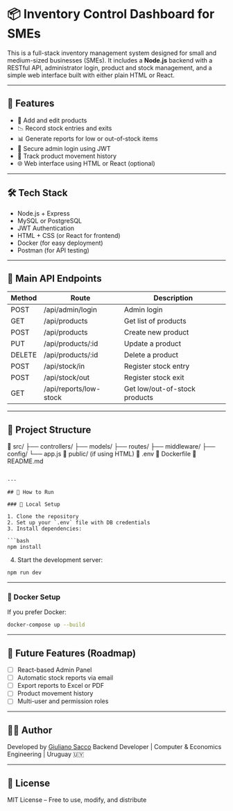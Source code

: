 # 📦 Inventory Control Dashboard for SMEs

This is a full-stack inventory management system designed for small and medium-sized businesses (SMEs). It includes a **Node.js** backend with a RESTful API, administrator login, product and stock management, and a simple web interface built with either plain HTML or React.

---

## 🚀 Features

- 🛒 Add and edit products
- 📉 Record stock entries and exits
- 📊 Generate reports for low or out-of-stock items
- 🔐 Secure admin login using JWT
- 📄 Track product movement history
- 🌐 Web interface using HTML or React (optional)

---

## 🛠️ Tech Stack

- Node.js + Express
- MySQL or PostgreSQL
- JWT Authentication
- HTML + CSS (or React for frontend)
- Docker (for easy deployment)
- Postman (for API testing)

---

## 🔧 Main API Endpoints

| Method | Route                     | Description                      |
|--------|---------------------------|----------------------------------|
| POST   | /api/admin/login          | Admin login                      |
| GET    | /api/products             | Get list of products             |
| POST   | /api/products             | Create new product               |
| PUT    | /api/products/:id         | Update a product                 |
| DELETE | /api/products/:id         | Delete a product                 |
| POST   | /api/stock/in             | Register stock entry             |
| POST   | /api/stock/out            | Register stock exit              |
| GET    | /api/reports/low-stock    | Get low/out-of-stock products    |

---

## 📂 Project Structure



📁 src/
├── controllers/
├── models/
├── routes/
├── middleware/
├── config/
└── app.js
📁 public/ (if using HTML)
📄 .env
📄 Dockerfile
📄 README.md

````

---

## 🧪 How to Run

### 🔸 Local Setup

1. Clone the repository  
2. Set up your `.env` file with DB credentials  
3. Install dependencies:

```bash
npm install
````

4. Start the development server:

```bash
npm run dev
```

---

### 🔸 Docker Setup

If you prefer Docker:

```bash
docker-compose up --build
```

---

## 📌 Future Features (Roadmap)

* [ ] React-based Admin Panel
* [ ] Automatic stock reports via email
* [ ] Export reports to Excel or PDF
* [ ] Product movement history
* [ ] Multi-user and permission roles

---

## 👨‍💻 Author

Developed by [Giuliano Sacco](https://github.com/your_username)
Backend Developer | Computer & Economics Engineering | Uruguay 🇺🇾

---

## 📄 License

MIT License – Free to use, modify, and distribute

